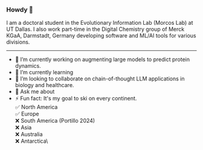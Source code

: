 ### Howdy 👋

I am a doctoral student in the Evolutionary Information Lab (Morcos Lab) at UT Dallas. 
I also work part-time in the Digital Chemistry group of Merck KGaA, Darmstadt, Germany developing software and ML/AI tools for various divisions.

------

- 🔭 I’m currently working on augmenting large models to predict protein dynamics.
- 🌱 I’m currently learning 
- 👯 I’m looking to collaborate on chain-of-thought LLM applications in biology and healthcare.
- 💬 Ask me about 
- ⚡ Fun fact: It's my goal to ski on every continent.\
  ✅ North America\
  ✅ Europe\
  ❌ South America (Portillo 2024)\
  ❌ Asia\
  ❌ Australia\
  ❌ Antarctica\

